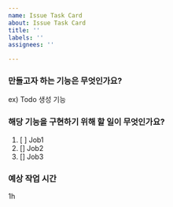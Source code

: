 ```yaml
---
name: Issue Task Card
about: Issue Task Card
title: ''
labels: ''
assignees: ''

---
```


### 만들고자 하는 기능은 무엇인가요?
ex) Todo 생성 기능

### 해당 기능을 구현하기 위해 할 일이 무엇인가요?
1. [ ] Job1
2. [] Job2
3. [] Job3

### 예상 작업 시간
1h
